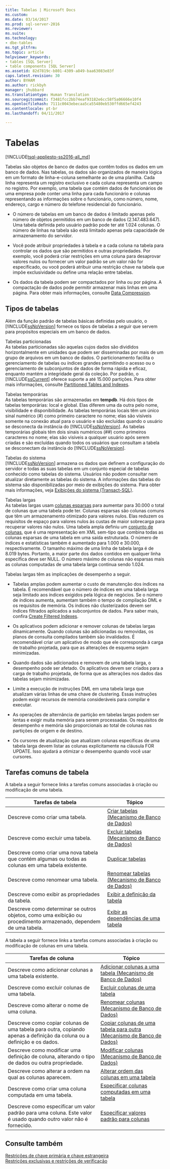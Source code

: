 ```yaml
---
title: Tabelas | Microsoft Docs
ms.custom: 
ms.date: 03/14/2017
ms.prod: sql-server-2016
ms.reviewer: 
ms.suite: 
ms.technology:
- dbe-tables
ms.tgt_pltfrm: 
ms.topic: article
helpviewer_keywords:
- tables [SQL Server]
- table components [SQL Server]
ms.assetid: 82d7819c-b801-4309-a849-baa63083e83f
caps.latest.revision: 30
author: BYHAM
ms.author: rickbyh
manager: jhubbard
ms.translationtype: Human Translation
ms.sourcegitcommit: f3481fcc2bb74eaf93182e6cc58f5a06666e10f4
ms.openlocfilehash: 7111c0043ebecaa5ca55480eb530ffd665ef4243
ms.contentlocale: pt-br
ms.lasthandoff: 04/11/2017

---
```

# <a name="tables"></a>Tabelas
[!INCLUDE[tsql-appliesto-ss2016-all_md](../../includes/tsql-appliesto-ss2016-all-md.md)]

  Tabelas são objetos de banco de dados que contêm todos os dados em um banco de dados. Nas tabelas, os dados são organizados de maneira lógica em um formato de linha-e-coluna semelhante ao de uma planilha. Cada linha representa um registro exclusivo e cada coluna representa um campo no registro. Por exemplo, uma tabela que contém dados de funcionários de uma empresa pode conter uma linha para cada funcionário e colunas representando as informações sobre o funcionário, como número, nome, endereço, cargo e número do telefone residencial do funcionário.  
  
-   O número de tabelas em um banco de dados é limitado apenas pelo número de objetos permitidos em um banco de dados (2.147.483.647). Uma tabela definida pelo usuário padrão pode ter até 1.024 colunas. O número de linhas na tabela são está limitado apenas pela capacidade de armazenamento do servidor.  
  
-   Você pode atribuir propriedades à tabela e a cada coluna na tabela para controlar os dados que são permitidos e outras propriedades. Por exemplo, você poderá criar restrições em uma coluna para desaprovar valores nulos ou fornecer um valor padrão se um valor não for especificado, ou você poderá atribuir uma restrição chave na tabela que impõe exclusividade ou define uma relação entre tabelas.  
  
-   Os dados da tabela podem ser compactados por linha ou por página. A compactação de dados pode permitir armazenar mais linhas em uma página. Para obter mais informações, consulte [Data Compression](../../relational-databases/data-compression/data-compression.md).  
  
## <a name="types-of-tables"></a>Tipos de tabelas  
 Além da função padrão de tabelas básicas definidas pelo usuário, o [!INCLUDE[ssNoVersion](../../includes/ssnoversion-md.md)] fornece os tipos de tabelas a seguir que servem para propósitos especiais em um banco de dados.  
  
 Tabelas particionadas  
 As tabelas particionadas são aquelas cujos dados são divididos horizontalmente em unidades que podem ser disseminadas por mais de um grupo de arquivos em um banco de dados. O particionamento facilita o gerenciamento de tabelas ou índices grandes permitindo o acesso ou o gerenciamento de subconjuntos de dados de forma rápida e eficaz, enquanto mantém a integridade geral da coleção. Por padrão, o [!INCLUDE[ssCurrent](../../includes/sscurrent-md.md)] oferece suporte a até 15.000 partições. Para obter mais informações, consulte [Partitioned Tables and Indexes](../../relational-databases/partitions/partitioned-tables-and-indexes.md).  
  
 Tabelas temporárias  
 As tabelas temporárias são armazenadas em **tempdb**. Há dois tipos de tabelas temporárias: local e global. Elas diferem uma da outra pelo nome, visibilidade e disponibilidade. As tabelas temporárias locais têm um único sinal numérico (#) como primeiro caractere no nome; elas são visíveis somente na conexão atual para o usuário e são excluídas quando o usuário se desconecta da instância do [!INCLUDE[ssNoVersion](../../includes/ssnoversion-md.md)]. As tabelas temporárias globais têm dois sinais numéricos (##) como primeiros caracteres no nome; elas são visíveis a qualquer usuário após serem criadas e são excluídas quando todos os usuários que consultam a tabela se desconectam da instância do [!INCLUDE[ssNoVersion](../../includes/ssnoversion-md.md)].  
  
 Tabelas do sistema  
 [!INCLUDE[ssNoVersion](../../includes/ssnoversion-md.md)] armazena os dados que definem a configuração do servidor e todas as suas tabelas em um conjunto especial de tabelas conhecido como tabelas do sistema. Usuários não podem consultar nem atualizar diretamente as tabelas do sistema. A informações das tabelas do sistema são disponibilizadas por meio de exibições do sistema. Para obter mais informações, veja [Exibições do sistema &#40;Transact-SQL&#41;](http://msdn.microsoft.com/library/35a6161d-7f43-4e00-bcd3-3091f2015e90).  
  
 Tabelas largas  
 As tabelas largas usam [colunas esparsas](../../relational-databases/tables/use-sparse-columns.md) para aumentar para 30.000 o total de colunas que uma tabela pode ter. Colunas esparsas são colunas comuns que têm um armazenamento otimizado para valores nulos. Elas reduzem os requisitos de espaço para valores nulos às custas de maior sobrecarga para recuperar valores não nulos. Uma tabela ampla definiu um [conjunto de colunas](../../relational-databases/tables/use-column-sets.md), que é uma representação em XML sem-tipo que combina todas as colunas esparsas de uma tabela em uma saída estruturada. O número de índices e estatísticas também é aumentado para 1.000 e 30.000, respectivamente. O tamanho máximo de uma linha de tabela larga é de 8.019 bytes. Portanto, a maior parte dos dados contidos em qualquer linha específica deve ser NULL. O número máximo de colunas não esparsas mais as colunas computadas de uma tabela larga continua sendo 1.024.  
  
 Tabelas largas têm as implicações de desempenho a seguir.  
  
-   Tabelas amplas podem aumentar o custo de manutenção dos índices na tabela. É recomendável que o número de índices em uma tabela larga seja limitado aos índices exigidos pela lógica de negócios. Se o número de índices aumenta, aumentam também o tempo de compilação DML e os requisitos de memória. Os índices não clusterizados devem ser índices filtrados aplicados a subconjuntos de dados. Para saber mais, confira [Create Filtered Indexes](../../relational-databases/indexes/create-filtered-indexes.md).  
  
-   Os aplicativos podem adicionar e remover colunas de tabelas largas dinamicamente. Quando colunas são adicionadas ou removidas, os planos de consulta compilados também são invalidados. É recomendável criar um aplicativo de modo que ele corresponda à carga de trabalho projetada, para que as alterações de esquema sejam minimizadas.  
  
-   Quando dados são adicionados e removem de uma tabela larga, o desempenho pode ser afetado. Os aplicativos devem ser criados para a carga de trabalho projetada, de forma que as alterações nos dados das tabelas sejam minimizadas.  
  
-   Limite a execução de instruções DML em uma tabela larga que atualizam várias linhas de uma chave de clustering. Essas instruções podem exigir recursos de memória consideráveis para compilar e executar.  
  
-   As operações de alternância de partição em tabelas largas podem ser lentas e exigir muita memória para serem processadas. Os requisitos de desempenho e memória são proporcionais ao total de colunas nas partições de origem e de destino.  
  
-   Os cursores de atualização que atualizam colunas específicas de uma tabela larga devem listar as colunas explicitamente na cláusula FOR UPDATE. Isso ajudará a otimizar o desempenho quando você usar cursores.  
  
## <a name="common-table-tasks"></a>Tarefas comuns de tabela  
 A tabela a seguir fornece links a tarefas comuns associadas à criação ou modificação de uma tabela.  
  
|Tarefas de tabela|Tópico|  
|-----------------|-----------|  
|Descreve como criar uma tabela.|[Criar tabelas &#40;Mecanismo de Banco de Dados&#41;](../../relational-databases/tables/create-tables-database-engine.md)|  
|Descreve como excluir uma tabela.|[Excluir tabelas &#40;Mecanismo de Banco de Dados&#41;](../../relational-databases/tables/delete-tables-database-engine.md)|  
|Descreve como criar uma nova tabela que contém algumas ou todas as colunas em uma tabela existente.|[Duplicar tabelas](../../relational-databases/tables/duplicate-tables.md)|  
|Descreve como renomear uma tabela.|[Renomear tabelas &#40;Mecanismo de Banco de Dados&#41;](../../relational-databases/tables/rename-tables-database-engine.md)|  
|Descreve como exibir as propriedades da tabela.|[Exibir a definição da tabela](../../relational-databases/tables/view-the-table-definition.md)|  
|Descreve como determinar se outros objetos, como uma exibição ou procedimento armazenado, dependem de uma tabela.|[Exibir as dependências de uma tabela](../../relational-databases/tables/view-the-dependencies-of-a-table.md)|  
  
 A tabela a seguir fornece links a tarefas comuns associadas à criação ou modificação de colunas em uma tabela.  
  
|Tarefas de coluna|Tópico|  
|------------------|-----------|  
|Descreve como adicionar colunas a uma tabela existente.|[Adicionar colunas a uma tabela &#40;Mecanismo de Banco de Dados&#41;](../../relational-databases/tables/add-columns-to-a-table-database-engine.md)|  
|Descreve como excluir colunas de uma tabela.|[Excluir colunas de uma tabela](../../relational-databases/tables/delete-columns-from-a-table.md)|  
|Descreve como alterar o nome de uma coluna.|[Renomear colunas &#40;Mecanismo de Banco de Dados&#41;](../../relational-databases/tables/rename-columns-database-engine.md)|  
|Descreve como copiar colunas de uma tabela para outra, copiando apenas a definição da coluna ou a definição e os dados.|[Copiar colunas de uma tabela para outra &#40;Mecanismo de Banco de Dados&#41;](../../relational-databases/tables/copy-columns-from-one-table-to-another-database-engine.md)|  
|Descreve como modificar uma definição de coluna, alterando o tipo de dados ou outra propriedade.|[Modificar colunas &#40;Mecanismo de Banco de Dados&#41;](../../relational-databases/tables/modify-columns-database-engine.md)|  
|Descreve como alterar a ordem na qual as colunas aparecem.|[Alterar ordem das colunas em uma tabela](../../relational-databases/tables/change-column-order-in-a-table.md)|  
|Descreve como criar uma coluna computada em uma tabela.|[Especificar colunas computadas em uma tabela](../../relational-databases/tables/specify-computed-columns-in-a-table.md)|  
|Descreve como especificar um valor padrão para uma coluna. Este valor é usado quando outro valor não é fornecido.|[Especificar valores padrão para colunas](../../relational-databases/tables/specify-default-values-for-columns.md)|  
  
## <a name="see-also"></a>Consulte também  
 [Restrições de chave primária e chave estrangeira](../../relational-databases/tables/primary-and-foreign-key-constraints.md)   
 [Restrições exclusivas e restrições de verificação](../../relational-databases/tables/unique-constraints-and-check-constraints.md)  
  
  
